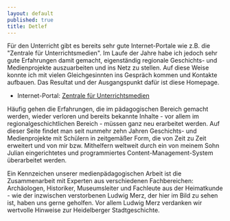 ```yaml
---
layout: default
published: true
title: Detlef
---
```


Für den Unterricht gibt es bereits sehr gute Internet-Portale wie z.B. die "Zentrale für Unterrichtsmedien". Im Laufe der Jahre habe ich jedoch sehr gute Erfahrungen damit gemacht, eigenständig regionale Geschichts- und Medienprojekte auszuarbeiten und ins Netz zu stellen. Auf diese Weise konnte ich mit vielen Gleichgesinnten ins Gespräch kommen und Kontakte aufbauen. Das Resultat und der Ausgangspunkt dafür ist diese Homepage.

- Internet-Portal: [Zentrale für Unterrichtsmedien](http://www.zum.de/)

Häufig gehen die Erfahrungen, die im pädagogischen Bereich gemacht werden, wieder verloren und bereits bekannte Inhalte - vor allem im regionalgeschichtlichen Bereich - müssen ganz neu erarbeitet werden. Auf dieser Seite findet man seit nunmehr zehn Jahren Geschichts- und Medienprojekte mit Schülern in zeitgemäßer Form, die von Zeit zu Zeit erweitert und von mir bzw. Mithelfern weltweit durch ein von meinem Sohn Julian eingerichtetes und programmiertes Content-Management-System überarbeitet werden.

Ein Kennzeichen unserer medienpädagogischen Arbeit ist die Zusammenarbeit mit Experten aus verschiedenen Fachbereichen: Archäologen, Historiker, Museumsleiter und Fachleute aus der Heimatkunde - wie der inzwischen verstorbenen Ludwig Merz, der hier im Bild zu sehen ist, haben uns gerne geholfen. Vor allem Ludwig Merz verdanken wir wertvolle Hinweise zur Heidelberger Stadtgeschichte.
